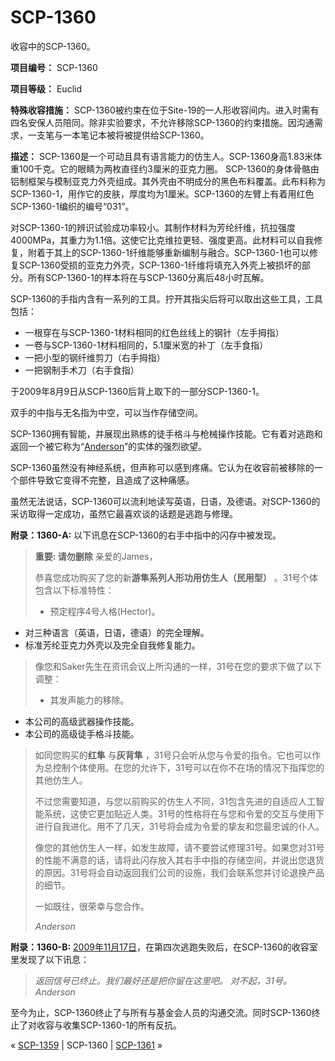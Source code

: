 # SCP-1360
                        




收容中的SCP-1360。



**项目编号：**  SCP-1360

**项目等级：**  Euclid

**特殊收容措施：**  SCP-1360被约束在位于Site-19的一人形收容间内。进入时需有四名安保人员陪同。除非实验要求，不允许移除SCP-1360的约束措施。因沟通需求，一支笔与一本笔记本被将被提供给SCP-1360。

**描述：**  SCP-1360是一个可动且具有语言能力的仿生人。SCP-1360身高1.83米体重100千克。它的眼睛为两枚直径约3厘米的亚克力圈。 SCP-1360的身体骨骼由铝制框架与模制亚克力外壳组成。其外壳由不明成分的黑色布料覆盖。此布料称为SCP-1360-1，用作它的皮肤，厚度均为1厘米。SCP-1360的左臂上有着用红色SCP-1360-1编织的编号“031”。

对SCP-1360-1的辨识试验成功率较小。其制作材料为芳纶纤维，抗拉强度4000MPa，其重力为1.1倍。这使它比克维拉更轻、强度更高。此材料可以自我修复，附着于其上的SCP-1360-1纤维能够重新编制与融合。SCP-1360-1也可以修复SCP-1360受损的亚克力外壳，SCP-1360-1纤维将填充入外壳上被损坏的部分。所有SCP-1360-1的样本将在与SCP-1360分离后48小时瓦解。

SCP-1360的手指内含有一系列的工具。拧开其指尖后将可以取出这些工具，工具包括：

- 一根穿在与SCP-1360-1材料相同的红色丝线上的钢针（左手拇指）
- 一卷与SCP-1360-1材料相同的，5.1厘米宽的补丁（左手食指）
- 一把小型的钢纤维剪刀（右手拇指）
- 一把钢制手术刀（右手食指）



于2009年8月9日从SCP-1360后背上取下的一部分SCP-1360-1。



双手的中指与无名指为中空，可以当作存储空间。

SCP-1360拥有智能，并展现出熟练的徒手格斗与枪械操作技能。它有着对逃跑和返回一个被它称为“[Anderson](/anderson-robotics-hub)”的实体的强烈欲望。

SCP-1360虽然没有神经系统，但声称可以感到疼痛。它认为在收容前被移除的一个部件导致它变得不完整，且造成了这种痛感。

虽然无法说话，SCP-1360可以流利地读写英语，日语，及德语。对SCP-1360的采访取得一定成功，虽然它最喜欢谈的话题是逃跑与修理。

**附录：1360-A:**  以下讯息在SCP-1360的右手中指中的闪存中被发现。


> **重要: 请勿删除** 
亲爱的James，
> 
> 恭喜您成功购买了您的新**游隼系列人形功用仿生人（民用型）** 。31号个体包含以下标准特性：
> 
> - 预定程序4号人格(Hector)。
- 对三种语言（英语，日语，德语）的完全理解。
- 标准芳纶亚克力外壳以及完全自我修复能力。
> 
> 像您和Saker先生在资讯会议上所沟通的一样，31号在您的要求下做了以下调整：
> 
> - 其发声能力的移除。
- 本公司的高级武器操作技能。
- 本公司的高级徒手格斗技能。
> 
> 如同您购买的**红隼** 与**灰背隼** ，31号只会听从您与令爱的指令。它也可以作为总控制个体使用。在您的允许下，31号可以在你不在场的情况下指挥您的其他仿生人。
> 
> 不过您需要知道，与您以前购买的仿生人不同，31包含先进的自适应人工智能系统，这使它更加贴近人类。31号的性格将在与您和令爱的交互与使用下进行自我进化。用不了几天，31号将会成为令爱的挚友和您最忠诚的仆人。
> 
> 像您的其他仿生人一样，如发生故障，请不要尝试修理31号。如果您对31号的性能不满意的话，请将此闪存放入其右手中指的存储空间，并说出您退货的原因。31号将会自动返回我们公司的设施，我们会联系您并讨论退换产品的细节。
> 
> 一如既往，很荣幸与您合作。
> 
> *Anderson* 
> 

**附录：1360-B:**  [2009年11月17日](/peregrine)，在第四次逃跑失败后，在SCP-1360的收容室里发现了以下讯息：


> *返回信号已终止。我们最好还是把你留在这里吧。* 
*对不起，31号。* 
*Anderson* 
> 

至今为止，SCP-1360终止了与所有与基金会人员的沟通交流。同时SCP-1360终止了对收容与收集SCP-1360-1的所有反抗。



« [SCP-1359](/scp-1359) | SCP-1360 | [SCP-1361](/scp-1361) »





                    